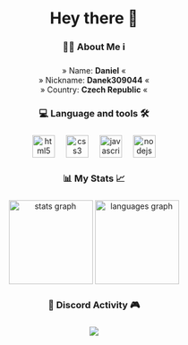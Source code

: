 <h1 align="center">Hey there 👋</h1>

###

<h3 align="center">👩‍💻  About Me  ℹ️</h3>

###

<p align="center">» Name: <b>Daniel</b> « <br> » Nickname: <b>Danek309044</b> « <br> » Country: <b>Czech Republic</b> « <br></p>

###

<h3 align="center">💻 Language and tools 🛠</h3>

###

<div align="center">
  <img src="https://cdn.jsdelivr.net/gh/devicons/devicon/icons/html5/html5-original.svg" height="40" alt="html5 logo"  />
  <img width="12" />
  <img src="https://cdn.jsdelivr.net/gh/devicons/devicon/icons/css3/css3-original.svg" height="40" alt="css3 logo"  />
  <img width="12" />
  <img src="https://cdn.jsdelivr.net/gh/devicons/devicon/icons/javascript/javascript-original.svg" height="40" alt="javascript logo"  />
  <img width="12" />
  <img src="https://cdn.jsdelivr.net/gh/devicons/devicon/icons/nodejs/nodejs-original.svg" height="40" alt="nodejs logo"  />
</div>

###

<h3 align="center">📊  My Stats  📈</h3>

###

<div align="center">
  <img src="https://github-readme-stats.vercel.app/api?username=danek309044&hide_title=true&hide_rank=true&show_icons=true&include_all_commits=true&count_private=true&disable_animations=true&theme=dark&locale=en&hide_border=true&order=1" height="150" alt="stats graph"  />
  <img src="https://github-readme-stats.vercel.app/api/top-langs?username=danek309044&locale=en&hide_title=false&layout=compact&card_width=320&langs_count=5&theme=dark&hide_border=true&order=2" height="150" alt="languages graph"  />
</div>

###

<h3 align="center">🎵 Discord Activity 🎮</h3>

###

<p align="center">
  <a href="https://discord.com/users/668084854537060372">
    <img src="https://lanyard.cnrad.dev/api/668084854537060372"></img>
  </a>
</p>

###
